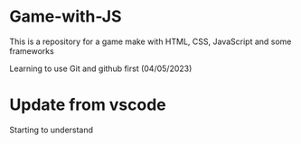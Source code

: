 # Game-with-JS
This is a repository for a game make with HTML, CSS, JavaScript and some frameworks

Learning to use Git and github first (04/05/2023)

# Update from vscode 

Starting to understand  
